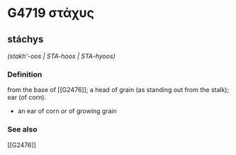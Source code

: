 # G4719 στάχυς

## stáchys

_(stakh'-oos | STA-hoos | STA-hyoos)_

### Definition

from the base of [[G2476]]; a head of grain (as standing out from the stalk); ear (of corn).

- an ear of corn or of growing grain

### See also

[[G2476]]

